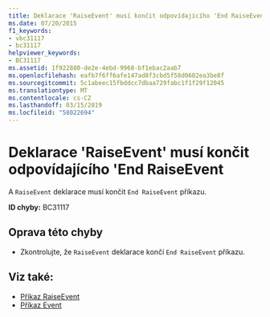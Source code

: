 ```yaml
---
title: Deklarace 'RaiseEvent' musí končit odpovídajícího 'End RaiseEvent
ms.date: 07/20/2015
f1_keywords:
- vbc31117
- bc31117
helpviewer_keywords:
- BC31117
ms.assetid: 1f922880-de2e-4ebd-9968-bf1ebac2aab7
ms.openlocfilehash: eafb7f6ff6afe147ad8f3cbd5f58d0602ea3be8f
ms.sourcegitcommit: 5c1abeec15fbddcc7dbaa729fabc1f1f29f12045
ms.translationtype: MT
ms.contentlocale: cs-CZ
ms.lasthandoff: 03/15/2019
ms.locfileid: "58022694"
---
```

# <a name="raiseevent-declaration-must-end-with-a-matching-end-raiseevent"></a>Deklarace 'RaiseEvent' musí končit odpovídajícího 'End RaiseEvent
A `RaiseEvent` deklarace musí končit `End RaiseEvent` příkazu.  
  
 **ID chyby:** BC31117  
  
## <a name="to-correct-this-error"></a>Oprava této chyby  
  
-   Zkontrolujte, že `RaiseEvent` deklarace končí `End RaiseEvent` příkazu.  
  
## <a name="see-also"></a>Viz také:

- [Příkaz RaiseEvent](../../visual-basic/language-reference/statements/raiseevent-statement.md)
- [Příkaz Event](../../visual-basic/language-reference/statements/event-statement.md)
